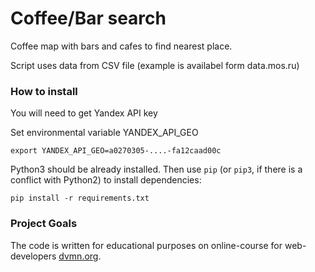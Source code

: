 # Coffee/Bar search

Coffee map with bars and cafes to find nearest place.

Script uses data from CSV file (example is availabel form data.mos.ru)



### How to install

You will need to get Yandex API key []()

Set environmental variable YANDEX_API_GEO

```
export YANDEX_API_GEO=a0270305-....-fa12caad00c
```

Python3 should be already installed. 
Then use `pip` (or `pip3`, if there is a conflict with Python2) to install dependencies:
```
pip install -r requirements.txt
```

### Project Goals

The code is written for educational purposes on online-course for web-developers [dvmn.org](https://dvmn.org/).